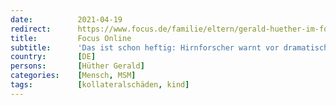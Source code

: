 ```yaml
---
date:          2021-04-19
redirect:      https://www.focus.de/familie/eltern/gerald-huether-im-focus-online-interview-7-von-10-kindern-leiden-unter-corona-star-hirnforscher-erklaert-wie-wir-sie-schuetzen_id_13185075.html
title:         Focus Online
subtitle:      'Das ist schon heftig: Hirnforscher warnt vor dramatischen Pandemie-Folgen bei Kindern'
country:       [DE]
persons:       [Hüther Gerald]
categories:    [Mensch, MSM]
tags:          [kollateralschäden, kind]
---
```


